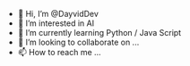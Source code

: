 - 👋 Hi, I’m @DayvidDev
- 👀 I’m interested in AI 
- 🌱 I’m currently learning Python / Java Script
- 💞️ I’m looking to collaborate on ...
- 📫 How to reach me ...

<!---
DayvidDev/DayvidDev is a ✨ special ✨ repository because its `README.md` (this file) appears on your GitHub profile.
You can click the Preview link to take a look at your changes.
--->
